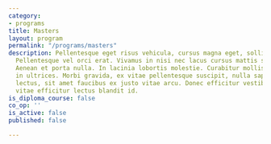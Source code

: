 ```yaml
---
category:
- programs
title: Masters
layout: program
permalink: "/programs/masters"
description: Pellentesque eget risus vehicula, cursus magna eget, sollicitudin neque.
  Pellentesque vel orci erat. Vivamus in nisi nec lacus cursus mattis sed eget augue.
  Aenean et porta nulla. In lacinia lobortis molestie. Curabitur mollis tempus eros
  in ultrices. Morbi gravida, ex vitae pellentesque suscipit, nulla sapien mollis
  lectus, sit amet faucibus ex justo vitae arcu. Donec efficitur vestibulum lacus,
  vitae efficitur lectus blandit id.
is_diploma_course: false
co_op: ''
is_active: false
published: false

---
```

